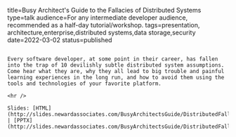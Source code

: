title=Busy Architect's Guide   to the Fallacies of Distributed Systems
type=talk
audience=For any intermediate developer audience, recommended as a half-day tutorial/workshop.
tags=presentation, architecture,enterprise,distributed systems,data storage,security
date=2022-03-02
status=published
~~~~~~

Every software developer, at some point in their career, has fallen into the trap of 10 devilishly subtle distributed system assumptions. Come hear what they are, why they all lead to big trouble and painful learning experiences in the long run, and how to avoid them using the tools and technologies of your favorite platform.
    
<hr />

Slides: [HTML](http://slides.newardassociates.com/BusyArchitectsGuide/DistributedFallacies.html) | [PPTX](http://slides.newardassociates.com/BusyArchitectsGuide/DistributedFallacies.pptx)
